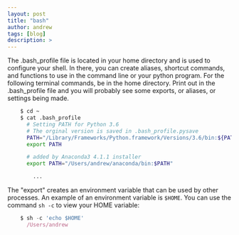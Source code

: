 ```yaml
---
layout: post
title: "bash"
author: andrew
tags: [blog]
description: >
---
```


The .bash_profile file is located in your home directory and is used to configure your shell.  In there, you can create aliases, shortcut commands, and functions to use in the command line or your python program.  For the following terminal commands, be in the home directory.  Print out in the .bash_profile file and you will probably see some exports, or aliases, or settings being made.

~~~sh
    $ cd ~
    $ cat .bash_profile
      # Setting PATH for Python 3.6
      # The orginal version is saved in .bash_profile.pysave
      PATH="/Library/Frameworks/Python.framework/Versions/3.6/bin:${PATH}"
      export PATH

      # added by Anaconda3 4.1.1 installer
      export PATH="/Users/andrew/anaconda/bin:$PATH"

        ...

~~~

The "export" creates an environment variable that can be used by other processes.  An example of an environment variable is `$HOME`.  You can use the command `sh -c` to view your HOME variable:

~~~js
    $ sh -c 'echo $HOME'
      /Users/andrew
~~~

